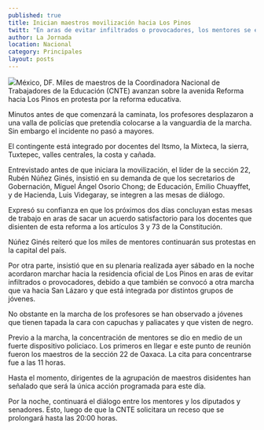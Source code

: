 ```yaml
---
published: true
title: Inician maestros movilización hacia Los Pinos
twitt: "En aras de evitar infiltrados o provocadores, los mentores se enfilan hacia la residencia oficial mientras que otra marcha se dirige hacia San Lázaro."
author: La Jornada
location: Nacional
category: Principales
layout: posts
---
```


![](http://i.imgur.com/GqlOKVmm.jpg)México, DF.  Miles de maestros de la Coordinadora Nacional de Trabajadores de la Educación (CNTE) avanzan sobre la avenida Reforma hacia Los Pinos en protesta por la reforma educativa.

Minutos antes de que comenzará la caminata, los profesores desplazaron a una valla de policías que pretendía colocarse a la vanguardia de la marcha. Sin embargo el incidente no pasó a mayores.

El contingente está integrado por docentes del Itsmo, la Mixteca, la sierra, Tuxtepec, valles centrales, la costa y cañada.

Entrevistado antes de que iniciara la movilización, el líder de la sección 22, Rubén Núñez Ginés, insistió en su demanda de que los secretarios de Gobernación, Miguel Ángel Osorio Chong; de Educación, Emilio Chuayffet, y de Hacienda, Luis Videgaray, se integren a las mesas de diálogo.

Expresó su confianza en que los próximos dos días concluyan estas mesas de trabajo en aras de sacar un acuerdo satisfactorio para los docentes que disienten de esta reforma a los artículos 3 y 73 de la Constitución.

Núñez Ginés reiteró que los miles de mentores continuarán sus protestas en la capital del país.

Por otra parte, insistió que en su plenaria realizada ayer sábado en la noche acordaron marchar hacia la residencia oficial de Los Pinos en aras de evitar infiltrados o provocadores, debido a que también se convocó a otra marcha que va hacia San Lázaro y que está integrada por distintos grupos de jóvenes.

No obstante en la marcha de los profesores se han observado a jóvenes que tienen tapada la cara con capuchas y paliacates y que visten de negro.

Previo a la marcha, la concentración de mentores se dio en medio de un fuerte dispositivo policiaco. Los primeros en llegar e este punto de reunión fueron los maestros de la sección 22 de Oaxaca. La cita para concentrarse fue a las 11 horas.

Hasta el momento, dirigentes de la agrupación de maestros disidentes han señalado que será la única acción programada para este día.

Por la noche, continuará el diálogo entre los mentores y los diputados y senadores. Esto, luego de que la CNTE solicitara un receso que se prolongará hasta las 20:00 horas.
